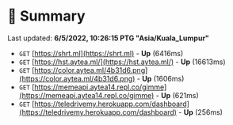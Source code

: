 # 📖 Summary
Last updated: **6/5/2022, 10:26:15 PTG "Asia/Kuala_Lumpur"**

- `GET` [https://shrt.ml](https://shrt.ml) - **Up** (6416ms)
- `GET` [https://hst.aytea.ml/](https://hst.aytea.ml/) - **Up** (16613ms)
- `GET` [https://color.aytea.ml/4b31d6.png](https://color.aytea.ml/4b31d6.png) - **Up** (1606ms)
- `GET` [https://memeapi.aytea14.repl.co/gimme](https://memeapi.aytea14.repl.co/gimme) - **Up** (621ms)
- `GET` [https://teledrivemy.herokuapp.com/dashboard](https://teledrivemy.herokuapp.com/dashboard) - **Up** (256ms)
